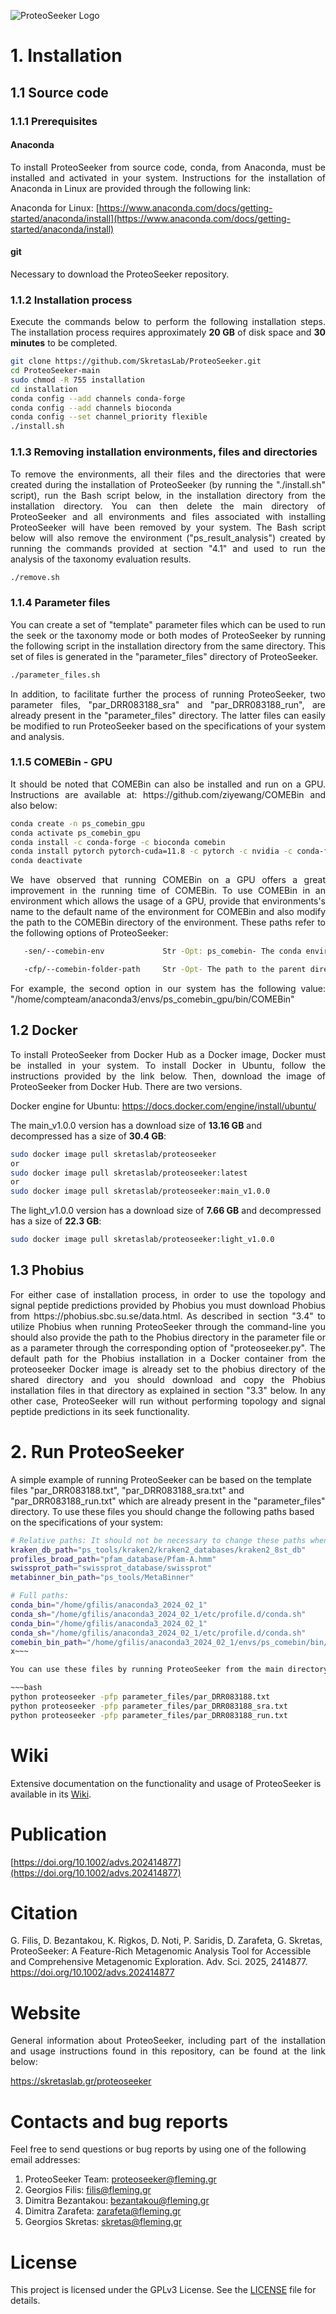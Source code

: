 ![ProteoSeeker Logo](images/ProteoSeeker_Logo.png)

# 1. Installation
## 1.1 Source code
### 1.1.1 Prerequisites
#### Anaconda
<p align="justify">To install ProteoSeeker from source code, conda, from Anaconda, must be installed and activated in your system. Instructions for the installation of Anaconda in Linux are provided through the following link:</p>

Anaconda for Linux: [https://www.anaconda.com/docs/getting-started/anaconda/install](https://www.anaconda.com/docs/getting-started/anaconda/install)

#### git
<p align="justify">Necessary to download the ProteoSeeker repository.</p>

### 1.1.2 Installation process
<p align="justify">Execute the commands below to perform the following installation steps. The installation process requires approximately <strong>20 GB</strong> of disk space and <strong>30 minutes</strong> to be completed.</p>

~~~bash
git clone https://github.com/SkretasLab/ProteoSeeker.git
cd ProteoSeeker-main
sudo chmod -R 755 installation
cd installation
conda config --add channels conda-forge
conda config --add channels bioconda
conda config --set channel_priority flexible
./install.sh
~~~

### 1.1.3 Removing installation environments, files and directories
<p align="justify">To remove the environments, all their files and the directories that were created during the installation of ProteoSeeker (by running the "./install.sh" script), run the Bash script below, in the installation directory from the installation directory. You can then delete the main directory of ProteoSeeker and all environments and files associated with installing ProteoSeeker will have been removed by your system. The Bash script below will also remove the environment ("ps_result_analysis") created by running the commands provided at section "4.1" and used to run the analysis of the taxonomy evaluation results.</p>

~~~bash
./remove.sh
~~~

### 1.1.4 Parameter files
<p align="justify">You can create a set of "template" parameter files which can be used to run the seek or the taxonomy mode or both modes of ProteoSeeker by running the following script in the installation directory from the same directory. This set of files is generated in the "parameter_files" directory of ProteoSeeker.</p>

~~~bash
./parameter_files.sh
~~~

<p align="justify">In addition, to facilitate further the process of running ProteoSeeker, two parameter files, "par_DRR083188_sra" and "par_DRR083188_run", are already present in the "parameter_files" directory. The latter files can easily be modified to run ProteoSeeker based on the specifications of your system and analysis.</p>

### 1.1.5 COMEBin - GPU
<p align="justify">It should be noted that COMEBin can also be installed and run on a GPU. Instructions are available at: https://github.com/ziyewang/COMEBin and also below:</p>

~~~bash
conda create -n ps_comebin_gpu
conda activate ps_comebin_gpu
conda install -c conda-forge -c bioconda comebin
conda install pytorch pytorch-cuda=11.8 -c pytorch -c nvidia -c conda-forge
conda deactivate
~~~

<p align="justify">We have observed that running COMEBin on a GPU offers a great improvement in the running time of COMEBin. To use COMEBin in an environment which allows the usage of a GPU, provide that environments's name to the default name of the environment for COMEBin and also modify the path to the COMEBin directory of the environment. These paths refer to the following options of ProteoSeeker:</p>

~~~bash
   -sen/--comebin-env             Str -Opt: ps_comebin- The conda environment for COMEBin. 'None/none': To not use an environment at all.

   -cfp/--comebin-folder-path     Str -Opt- The path to the parent directory of "run_comebin.sh" of COMEBin.
~~~

<p align="justify">For example, the second option in our system has the following value: "/home/compteam/anaconda3/envs/ps_comebin_gpu/bin/COMEBin"</p>

## 1.2 Docker
<p align="justify">To install ProteoSeeker from Docker Hub as a Docker image, Docker must be installed in your system. To install Docker in Ubuntu, follow the instructions provided by the link below. Then, download the image of ProteoSeeker from Docker Hub. There are two versions.</p>

Docker engine for Ubuntu: https://docs.docker.com/engine/install/ubuntu/

The main_v1.0.0 version has a download size of  **13.16 GB** and decompressed has a size of **30.4 GB**:
~~~bash
sudo docker image pull skretaslab/proteoseeker
or
sudo docker image pull skretaslab/proteoseeker:latest
or
sudo docker image pull skretaslab/proteoseeker:main_v1.0.0
~~~

The light_v1.0.0 version has a download size of  **7.66 GB** and decompressed has a size of **22.3 GB**:
~~~bash
sudo docker image pull skretaslab/proteoseeker:light_v1.0.0
~~~

## 1.3 Phobius
<p align="justify">For either case of installation process, in order to use the topology and signal peptide predictions provided by Phobius you must download Phobius from https://phobius.sbc.su.se/data.html. As described in section "3.4" to utilize Phobius when running ProteoSeeker through the command-line you should also provide the path to the Phobius directory in the parameter file or as a parameter through the corresponding option of "proteoseeker.py". The default path for the Phobius installation in a Docker container from the proteoseeker Docker image is already set to the phobius directory of the shared directory and you should download and copy the Phobius installation files in that directory as explained in section "3.3" below. In any other case, ProteoSeeker will run without performing topology and signal peptide predictions in its seek functionality.</p>

# 2. Run ProteoSeeker
A simple example of running ProteoSeeker can be based on the template files "par_DRR083188.txt", "par_DRR083188_sra.txt" and "par_DRR083188_run.txt" which are already present in the "parameter_files" directory. To use these files you should change the following paths based on the specifications of your system:

~~~bash
# Relative paths: It should not be necessary to change these paths when running ProteoSeeker from the main directory.
kraken_db_path="ps_tools/kraken2/kraken2_databases/kraken2_8st_db"
profiles_broad_path="pfam_database/Pfam-A.hmm"
swissprot_path="swissprot_database/swissprot"
metabinner_bin_path="ps_tools/MetaBinner"

# Full paths:
conda_bin="/home/gfilis/anaconda3_2024_02_1"
conda_sh="/home/gfilis/anaconda3_2024_02_1/etc/profile.d/conda.sh"
conda_bin="/home/gfilis/anaconda3_2024_02_1"
conda_sh="/home/gfilis/anaconda3_2024_02_1/etc/profile.d/conda.sh"
comebin_bin_path="/home/gfilis/anaconda3_2024_02_1/envs/ps_comebin/bin/COMEBin"
x~~~

You can use these files by running ProteoSeeker from the main directory as shown below. Based on the "par_DRR083188.txt" file ProteoSeeker downloads and processes the SRA sample "DRR083188" and then analyzes it. The "par_DRR083188_sra.txt" and "par_DRR083188_run.txt" files combined apply the actions performed by the "par_DRR083188.txt" file. The "par_DRR083188_sra.txt" file is used to download and process the "DRR083188" sample. The "par_DRR083188_run.txt" file is used to run the analysis on the latter sample.

~~~bash
python proteoseeker -pfp parameter_files/par_DRR083188.txt
python proteoseeker -pfp parameter_files/par_DRR083188_sra.txt
python proteoseeker -pfp parameter_files/par_DRR083188_run.txt
~~~

# Wiki
Extensive documentation on the functionality and usage of ProteoSeeker is available in its [<ins>Wiki</ins>](https://github.com/SkretasLab/ProteoSeeker/wiki).

# Publication
[https://doi.org/10.1002/advs.202414877](https://doi.org/10.1002/advs.202414877)

# Citation
G. Filis, D. Bezantakou, K. Rigkos, D. Noti, P. Saridis, D. Zarafeta, G. Skretas, ProteoSeeker: A Feature-Rich Metagenomic Analysis Tool for Accessible and Comprehensive Metagenomic Exploration. Adv. Sci. 2025, 2414877. https://doi.org/10.1002/advs.202414877

# Website
<p align="justify">General information about ProteoSeeker, including part of the installation and usage instructions found in this repository, can be found at the link below:</p>

https://skretaslab.gr/proteoseeker

# Contacts and bug reports
Feel free to send questions or bug reports by using one of the following email addresses:
1. ProteoSeeker Team: proteoseeker@fleming.gr
2. Georgios Filis: filis@fleming.gr
3. Dimitra Bezantakou: bezantakou@fleming.gr
4. Dimitra Zarafeta: zarafeta@fleming.gr
5. Georgios Skretas: skretas@fleming.gr

# License
This project is licensed under the GPLv3 License. See the [LICENSE](LICENSE) file for details.
